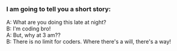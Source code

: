 ### I am going to tell you a short story:

A: What are you doing this late at night? <br>
B: I'm coding bro! <br>
A: But, why at 3 am?? <br>
B: There is no limit for coders. Where there's a will, there's a way! <br>

<!--
**MsAkiNom/MsAkiNom** is a ✨ _special_ ✨ repository because its `README.md` (this file) appears on your GitHub profile.

Here are some ideas to get you started:

- 🔭 I’m currently working on ...
- 🌱 I’m currently learning ...
- 👯 I’m looking to collaborate on ...
- 🤔 I’m looking for help with ...
- 💬 Ask me about ...
- 📫 How to reach me: ...
- 😄 Pronouns: ...
- ⚡ Fun fact: ...
-->
